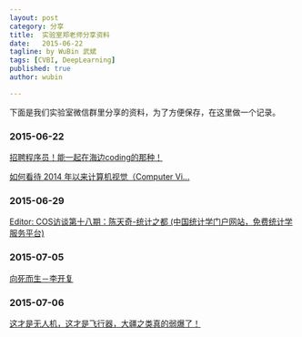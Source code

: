 ```yaml
---
layout: post
category: 分享
title:  实验室郑老师分享资料
date:   2015-06-22
tagline: by WuBin 武斌
tags: [CVBI, DeepLearning]
published: true
author: wubin

---
```

下面是我们实验室微信群里分享的资料，为了方便保存，在这里做一个记录。

<!--more-->

### 2015-06-22

[招聘程序员！能一起在海边coding的那种！](http://mp.weixin.qq.com/s?sn=00f0ca6e73bd1e7ce6dd57bb2700f8c7&mid=213363095&idx=1&scene=5&plg_auth=1&__biz=MzAxODA0MDcwNg%3D%3D#rd&appinstall=1)

[如何看待 2014 年以来计算机视觉（Computer Vi...](http://www.zhihu.com/question/31430100/answer/52065846)

### 2015-06-29

[Editor: COS访谈第十八期：陈天奇-统计之都 (中国统计学门户网站，免费统计学服务平台)](http://cos.name/2015/06/interview-of-tianqi/)

### 2015-07-05

[向死而生－李开复](http://mp.weixin.qq.com/s?__biz=MjM5NzMyODA2MQ==&mid=211448006&idx=1&sn=e14100002b4d852295db7c4232c07889&scene=5#rd)

### 2015-07-06

[这才是无人机，这才是飞行器，大疆之类真的弱爆了！](http://mp.weixin.qq.com/s?__biz=MzA5NjI2OTM4NA==&mid=207822154&idx=1&sn=642d95687fa7ce961be205ad1e6d01f1&scene=1#rd)

